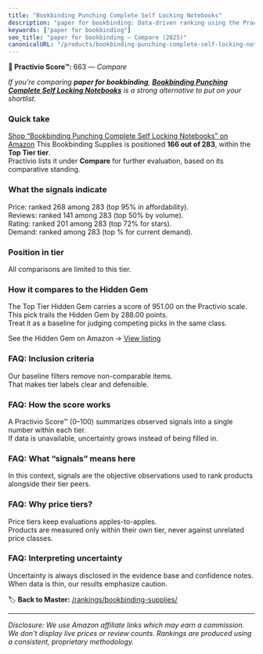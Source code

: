 ```yaml
---
title: "Bookbinding Punching Complete Self Locking Notebooks"
description: "paper for bookbinding: Data-driven ranking using the Practivio Score™. Positioned by quality, value, demand, findability, momentum."
keywords: ["paper for bookbinding"]
seo_title: "paper for bookbinding — Compare (2025)"
canonicalURL: "/products/bookbinding-punching-complete-self-locking-notebooks-B0D6LDFLVP/"
---
```


**🛒 Practivio Score™:** 663 — _Compare_


*If you're comparing **paper for bookbinding**, **[Bookbinding Punching Complete Self Locking Notebooks](https://www.amazon.com/dp/B0D6LDFLVP?tag=practivio-20)** is a strong alternative to put on your shortlist.*
### Quick take
[Shop “Bookbinding Punching Complete Self Locking Notebooks” on Amazon](https://www.amazon.com/dp/B0D6LDFLVP?tag=practivio-20)
This Bookbinding Supplies is positioned **166 out of 283**, within the **Top Tier tier**.  
Practivio lists it under **Compare** for further evaluation, based on its comparative standing.

### What the signals indicate
Price: ranked 268 among 283 (top 95% in affordability).  
Reviews: ranked 141 among 283 (top 50% by volume).  
Rating: ranked 201 among 283 (top 72% for stars).  
Demand: ranked  among 283 (top % for current demand).

### Position in tier
All comparisons are limited to this tier.

### How it compares to the Hidden Gem
The Top Tier Hidden Gem carries a score of 951.00 on the Practivio scale.  
This pick trails the Hidden Gem by 288.00 points.  
Treat it as a baseline for judging competing picks in the same class.  

See the Hidden Gem on Amazon → [View listing](https://www.amazon.com/dp/B07N2HC76V?tag=practivio-20)

### FAQ: Inclusion criteria
Our baseline filters remove non-comparable items.  
That makes tier labels clear and defensible.

### FAQ: How the score works
A Practivio Score™ (0–100) summarizes observed signals into a single number within each tier.  
If data is unavailable, uncertainty grows instead of being filled in.

### FAQ: What “signals” means here
In this context, signals are the objective observations used to rank products alongside their tier peers.

### FAQ: Why price tiers?
Price tiers keep evaluations apples-to-apples.  
Products are measured only within their own tier, never against unrelated price classes.

### FAQ: Interpreting uncertainty
Uncertainty is always disclosed in the evidence base and confidence notes.  
When data is thin, our results emphasize caution.

<!-- Missing template for Compare/CompareWithinPriceClass -->


🏷️ **Back to Master:** [/rankings/bookbinding-supplies/](/rankings/bookbinding-supplies/)

---
_Disclosure: We use Amazon affiliate links which may earn a commission. We don’t display live prices or review counts. Rankings are produced using a consistent, proprietary methodology._
